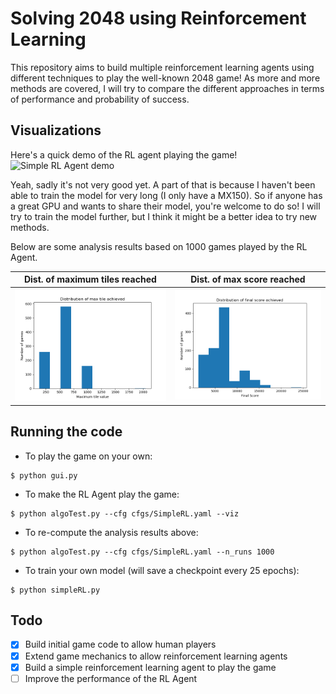 # Solving 2048 using Reinforcement Learning
This repository aims to build multiple reinforcement learning agents using different techniques to play the well-known 2048 game! As more and more methods are covered, I will try to compare the different approaches in terms of performance and probability of success.

## Visualizations
Here's a quick demo of the RL agent playing the game!
![Simple RL Agent demo](images/gameplay.gif)

Yeah, sadly it's not very good yet. A part of that is because I haven't been able to train the model for very long (I only have a MX150). So if anyone has a great GPU and wants to share their model, you're welcome to do so! I will try to train the model further, but I think it might be a better idea to try new methods.

Below are some analysis results based on 1000 games played by the RL Agent.

<center>

 Dist. of maximum tiles reached       |  Dist. of max score reached
:-------------------------:|:-------------------------:
![Max tile distribution](images/max_tiles.png)  |  ![Max score distribution](images/scores.png)
</center>

## Running the code
* To play the game on your own:
```shell
$ python gui.py
```
* To make the RL Agent play the game:
```shell
$ python algoTest.py --cfg cfgs/SimpleRL.yaml --viz
```
* To re-compute the analysis results above:
```shell
$ python algoTest.py --cfg cfgs/SimpleRL.yaml --n_runs 1000
```
* To train your own model (will save a checkpoint every 25 epochs):
```shell
$ python simpleRL.py
```

## Todo
- [x] Build initial game code to allow human players
- [X] Extend game mechanics to allow reinforcement learning agents
- [X] Build a simple reinforcement learning agent to play the game
- [ ] Improve the performance of the RL Agent